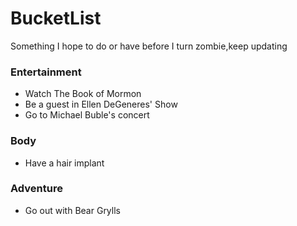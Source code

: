 # BucketList
Something I hope to do or have before I turn zombie,keep updating

### Entertainment
* Watch The Book of Mormon
* Be a guest in Ellen DeGeneres' Show
* Go to Michael Buble's concert

### Body
* Have a hair implant

### Adventure
* Go out with Bear Grylls
